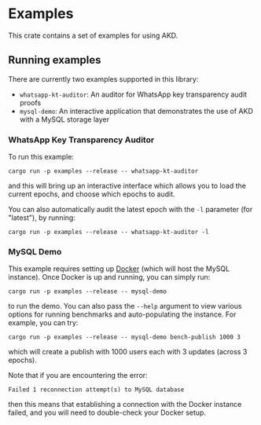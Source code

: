 # Examples
This crate contains a set of examples for using AKD.

## Running examples

There are currently two examples supported in this library:
- `whatsapp-kt-auditor`: An auditor for WhatsApp key transparency audit proofs
- `mysql-demo`: An interactive application that demonstrates the use of AKD with a MySQL storage layer

### WhatsApp Key Transparency Auditor

To run this example:
```
cargo run -p examples --release -- whatsapp-kt-auditor
```
and this will bring up an interactive interface which allows you to load the current epochs, and choose which epochs to audit.

You can also automatically audit the latest epoch with the `-l` parameter (for "latest"), by running:
```
cargo run -p examples --release -- whatsapp-kt-auditor -l
```

### MySQL Demo

This example requires setting up [Docker](https://docs.docker.com/get-docker/) (which will host the MySQL instance). Once Docker
is up and running, you can simply run:
```
cargo run -p examples --release -- mysql-demo
```
to run the demo. You can also pass the `--help` argument to view various options for running benchmarks and auto-populating the instance.
For example, you can try:
```
cargo run -p examples --release -- mysql-demo bench-publish 1000 3
```
which will create a publish with 1000 users each with 3 updates (across 3 epochs).

Note that if you are encountering the error:
```
Failed 1 reconnection attempt(s) to MySQL database
```
then this means that establishing a connection with the Docker instance failed, and you will need to double-check your Docker setup.
